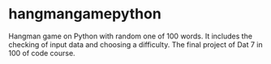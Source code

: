 # hangmangamepython
Hangman game on Python with random one of 100 words. It includes the checking of input data and choosing a difficulty. The final project of Dat  7 in 100 of code course. 
